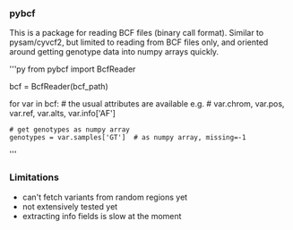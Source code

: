 
### pybcf

This is a package for reading BCF files (binary call format). Similar to pysam/cyvcf2, but limited to reading from BCF files only, and oriented around getting genotype data into numpy arrays quickly.

'''py
from pybcf import BcfReader

bcf = BcfReader(bcf_path)

for var in bcf:
    # the usual attributes are available e.g.
    # var.chrom, var.pos, var.ref, var.alts, var.info['AF']
    
    # get genotypes as numpy array
    genotypes = var.samples['GT']  # as numpy array, missing=-1
'''

### Limitations
 - can't fetch variants from random regions yet
 - not extensively tested yet
 - extracting info fields is slow at the moment
